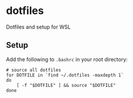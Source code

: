 # dotfiles
Dotfiles and setup for WSL

## Setup
Add the following to `.bashrc` in your root directory:
```
# source all dotfiles
for DOTFILE in `find ~/.dotfiles -maxdepth 1`
do
    [ -f "$DOTFILE" ] && source "$DOTFILE"
done
```
